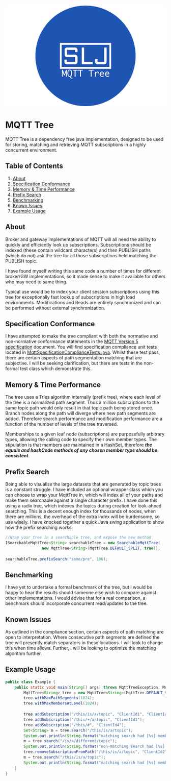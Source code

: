 
![Logo](/ext/slj-mqtt-tree.png)

# MQTT Tree
MQTT Tree is a dependency free java implementation, designed to be used for storing, matching and retrieving MQTT subscriptions
in a highly concurrent environment.

## Table of Contents
1. [About](#about)
2. [Specification Conformance](#specification-conformance)
2. [Memory & Time Performance](#memory--time-performance)
3. [Prefix Search](#prefix-search)
4. [Benchmarking](#benchmarking)
5. [Known Issues](#known-issues)
6. [Example Usage](#example-usage)
   
## About
Broker and gateway implementations of MQTT will all need the ability to quickly and efficiently look up subscriptions. Subscriptions
should be indexed (these contain wildcard characters) and then PUBLISH paths (which do not) ask the tree for all those subscriptions
held matching the PUBLISH topic.

I have found myself writing this same code a number of times for different broker/GW implementations, so it made sense to make it 
available for others who may need to same thing.

Typical use would be to index your client session subscriptions using this tree for exceptionally fast lookup of subscriptions
in high load environments. Modifications and Reads are entirely synchronized and can be performed without external synchronization.

## Specification Conformance
I have attempted to make the tree compliant with both the normative and non-normative conformance statements in the [MQTT Version 5 specification](http://docs.oasis-open.org/mqtt/mqtt/v5.0/cs01/mqtt-v5.0-cs01.pdf) document. You will find specification compliance unit tests located in [MqttSpecificationComplianceTests.java](/src/test/java/MqttSpecificationComplianceTests.java). Whilst these test pass, there are certain aspects of path segmentation matching that are subjective. I will be seeking clarification, but there are tests in the non-formal test class which demonstrate this.  

## Memory & Time Performance
The tree uses a Tries algorithm internally (prefix tree), where each level of the tree is a normalized path segment. Thus a million subscriptions to the
same topic path would only result in that topic path being stored once. Branch nodes along the path will diverge where new path segments are added. Therefore
search performance and modification performance are a function of the number of levels of the tree traversed.

Memberships to a given leaf node (subscriptions) are purposefully arbitrary types, allowing the calling code to specify their own member types. The stipulation is 
that members are maintained in a HashSet, therefore ***the equals and hashCode methods of any chosen member type should be consistent***. 

## Prefix Search
Being able to visualise the large datasets that are generated by topic trees is a constant struggle. I have included an optional wrapper class which you can choose to wrap your MqttTree in, which will index all of your paths and make them searchable against a single character prefix. I have done this using a radix tree, which indexes the topics during creation for look-ahead searching. This is a decent enough index for thousands of nodes, when there are millions, the overhead of the extra index will be burdensome, so use wisely. I have knocked together a quick Java swing application to show how the prefix searching works.

```java
//Wrap your tree in a searchable tree, and expose the new method
ISearchableMqttTree<String> searchableTree = new SearchableMqttTree(
                new MqttTree<String>(MqttTree.DEFAULT_SPLIT, true));

searchableTree.prefixSearch("some/pre", 100);
```

## Benchmarking
I have yet to undertake a formal benchmark of the tree, but I would be happy to hear the results should someone else wish to compare against
other implementations. I would advise that for a real comparison, a benchmark should incorporate concurrent read/updates to the tree.

## Known Issues
As outlined in the compliance section, certain aspects of path matching are open to interpretation. Where consecutive path segments are defined the tree will presently match separators in these locations. I will look to change this when time allows. Further, I will be looking to optimize the matching algorithm further. 

## Example Usage

```java
public class Example {
    public static void main(String[] args) throws MqttTreeException, MqttTreeLimitExceededException {
        MqttTree<String> tree = new MqttTree<String>(MqttTree.DEFAULT_SPLIT, true);
        tree.withMaxPathSegments(1024);
        tree.withMaxMembersAtLevel(1024);

        tree.addSubscription("/this/is/a/topic", "ClientId1", "ClientId2");
        tree.addSubscription("/this/+/a/topic", "ClientId3");
        tree.addSubscription("/this/#", "ClientId4");
        Set<String> m = tree.search("/this/is/a/topic");
        System.out.println(String.format("matching search had [%s] members", m.size()));
        m = tree.search("/is/a/different/topic");
        System.out.println(String.format("non-matching search had [%s] members", m.size()));
        tree.removeSubscriptionFromPath("/this/is/a/topic", "ClientId2");
        m = tree.search("/this/is/a/topic");
        System.out.println(String.format("matching search had [%s] members", m.size()));
    }
}
```
